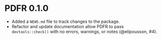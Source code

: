 # PDFR 0.1.0

* Added a `NEWS.md` file to track changes to the package.
* Refactor and update documentation allow PDFR to pass `devtools::check()` with no errors, warnings, or notes (@elipousson, #4).
